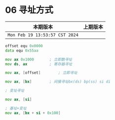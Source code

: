 # 06 寻址方式

|本期版本|上期版本 
|:---:|:---:
`Mon Feb 19 13:53:57 CST 2024` |

```asm
offset equ 0x0000
data equ 0x55aa

mov ax 0x1000		; 立即数寻址
mov ds, ax			; 寄存器寻址

mov ax, [offset]		; 立即寻址

mov ax, [bx] 		; 间接寻址bx(ds) bp(ss) si di

; 变址寻址

mov ax, [si]

; 基址+变址
mov ax, [bx + si + 0x100]
```